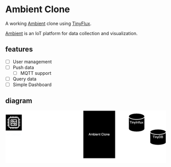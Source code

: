 # Ambient Clone

A working [Ambient](https://ambidata.io/) clone using [TinyFlux](https://github.com/citrusvanilla/tinyflux).

[Ambient](https://ambidata.io/) is an IoT platform for data collection and visualization.

## features
- [ ] User management
- [ ] Push data
  * [ ] MQTT support
- [ ] Query data
- [ ] Simple Dashboard

## diagram
![diagram](./docs/diagram.svg)